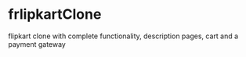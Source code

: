 # frlipkartClone
 flipkart clone with complete functionality, description pages, cart and a payment gateway
